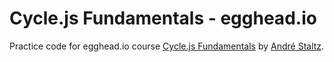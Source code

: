 # Cycle.js Fundamentals - egghead.io

Practice code for egghead.io course [Cycle.js Fundamentals](https://egghead.io/courses/cycle-js-fundamentals)
by [André Staltz](http://staltz.com/).
